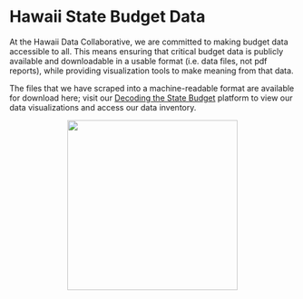 # Hawaii State Budget Data
At the Hawaii Data Collaborative, we are committed to making budget data accessible to all. This means ensuring that critical budget data is publicly available and downloadable in a usable format (i.e. data files, not pdf reports), while providing visualization tools to make meaning from that data.

The files that we have scraped into a machine-readable format are available for download here; visit our <a href="https://www.hawaiidata.org/state-budget" target="_blank">Decoding the State Budget</a> platform to view our data visualizations and access our data inventory.

<p align="center">
  <img src="http://static1.squarespace.com/static/5fed1e210400f408900192a7/t/5ff7b53efc6bad1cdf16258d/1611122394658/HDC+Logo_Color_Reverse.png?format=1500w" width="300">
</p>
